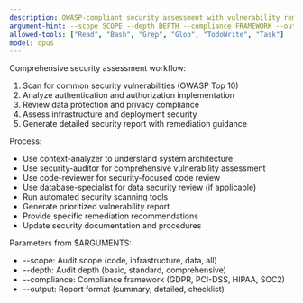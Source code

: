 ```yaml
---
description: OWASP-compliant security assessment with vulnerability remediation
argument-hint: --scope SCOPE --depth DEPTH --compliance FRAMEWORK --output FORMAT
allowed-tools: ["Read", "Bash", "Grep", "Glob", "TodoWrite", "Task"]
model: opus
---
```


Comprehensive security assessment workflow:
1. Scan for common security vulnerabilities (OWASP Top 10)
2. Analyze authentication and authorization implementation
3. Review data protection and privacy compliance
4. Assess infrastructure and deployment security
5. Generate detailed security report with remediation guidance

Process:
- Use context-analyzer to understand system architecture
- Use security-auditor for comprehensive vulnerability assessment
- Use code-reviewer for security-focused code review
- Use database-specialist for data security review (if applicable)
- Run automated security scanning tools
- Generate prioritized vulnerability report
- Provide specific remediation recommendations
- Update security documentation and procedures

Parameters from $ARGUMENTS:
- --scope: Audit scope (code, infrastructure, data, all)
- --depth: Audit depth (basic, standard, comprehensive)
- --compliance: Compliance framework (GDPR, PCI-DSS, HIPAA, SOC2)
- --output: Report format (summary, detailed, checklist)
